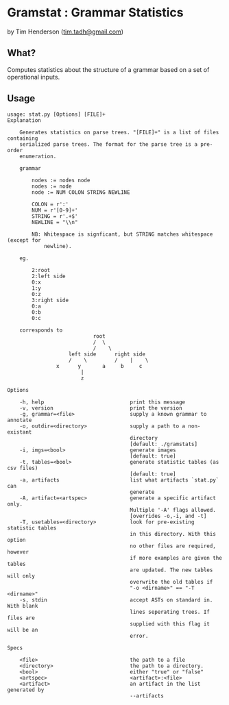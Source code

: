 Gramstat : Grammar Statistics
=============================

by Tim Henderson (tim.tadh@gmail.com)

What?
-----

Computes statistics about the structure of a grammar based on a set of operational inputs.

Usage
-----

    usage: stat.py [Options] [FILE]+
    Explanation

        Generates statistics on parse trees. "[FILE]+" is a list of files containing
        serialized parse trees. The format for the parse tree is a pre-order
        enumeration.

        grammar

            nodes := nodes node
            nodes := node
            node := NUM COLON STRING NEWLINE

            COLON = r':'
            NUM = r'[0-9]+'
            STRING = r'.+$'
            NEWLINE = "\\n"

            NB: Whitespace is signficant, but STRING matches whitespace (except for
                newline).

        eg.

            2:root
            2:left side
            0:x
            1:y
            0:z
            3:right side
            0:a
            0:b
            0:c

        corresponds to
                                root
                                /  \
                                /    \
                        left side      right side
                        /    \         /    |    \
                    x      y       a     b     c
                            |
                            z

    Options

        -h, help                            print this message
        -v, version                         print the version
        -g, grammar=<file>                  supply a known grammar to annotate
        -o, outdir=<directory>              supply a path to a non-existant
                                            directory
                                            [default: ./gramstats]
        -i, imgs=<bool>                     generate images
                                            [default: true]
        -t, tables=<bool>                   generate statistic tables (as csv files)
                                            [default: true]
        -a, artifacts                       list what artifacts `stat.py` can
                                            generate
        -A, artifact=<artspec>              generate a specific artifact only.
                                            Multiple '-A' flags allowed.
                                            [overrides -o,-i, and -t]
        -T, usetables=<directory>           look for pre-existing statistic tables
                                            in this directory. With this option
                                            no other files are required, however
                                            if more examples are given the tables
                                            are updated. The new tables will only
                                            overwrite the old tables if
                                            "-o <dirname>" == "-T <dirname>"
        -s, stdin                           accept ASTs on standard in. With blank
                                            lines seperating trees. If files are
                                            supplied with this flag it will be an
                                            error.

    Specs

        <file>                              the path to a file
        <directory>                         the path to a directory.
        <bool>                              either "true" or "false"
        <artspec>                           <artifact>:<file>
        <artifact>                          an artifact in the list generated by
                                            --artifacts

